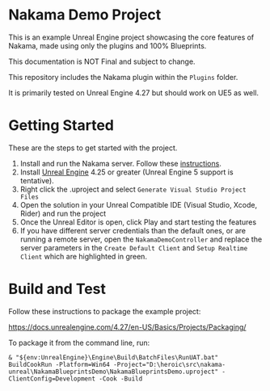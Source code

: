 # Nakama Demo Project
This is an example Unreal Engine project showcasing the core features of Nakama, made using only the plugins and 100% Blueprints.

This documentation is NOT Final and subject to change.

This repository includes the Nakama plugin within the `Plugins` folder.

It is primarily tested on Unreal Engine 4.27 but should work on UE5 as well.

# Getting Started
These are the steps to get started with the project.

1. Install and run the Nakama server. Follow these [instructions](https://heroiclabs.com/docs/install-docker-quickstart).
2. Install [Unreal Engine](https://www.unrealengine.com) 4.25 or greater (Unreal Engine 5 support is tentative).
3. Right click the .uproject and select `Generate Visual Studio Project Files`
4. Open the solution in your Unreal Compatible IDE (Visual Studio, Xcode, Rider) and run the project
5. Once the Unreal Editor is open, click Play and start testing the features
6. If you have different server credentials than the default ones, or are running a remote server, open the `NakamaDemoController` and replace the server parameters in the `Create Default Client` and `Setup Realtime Client` which are highlighted in green.

# Build and Test
Follow these instructions to package the example project:

https://docs.unrealengine.com/4.27/en-US/Basics/Projects/Packaging/

To package it from the command line, run:

```& "${env:UnrealEngine}\Engine\Build\BatchFiles\RunUAT.bat" BuildCookRun -Platform=Win64 -Project="D:\heroic\src\nakama-unreal\NakamaBlueprintsDemo\NakamaBlueprintsDemo.uproject" -ClientConfig=Development -Cook -Build```